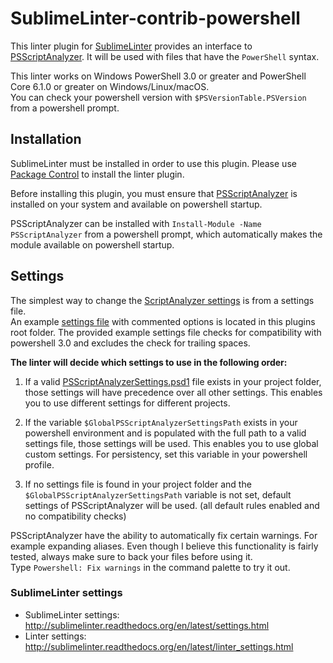 # SublimeLinter-contrib-powershell

This linter plugin for [SublimeLinter](https://github.com/SublimeLinter/SublimeLinter) provides an interface to [PSScriptAnalyzer](https://github.com/PowerShell/PSScriptAnalyzer). It will be used with files that have the `PowerShell` syntax.  

This linter works on Windows PowerShell 3.0 or greater and PowerShell Core 6.1.0 or greater on Windows/Linux/macOS.  
You can check your powershell version with `$PSVersionTable.PSVersion` from a powershell prompt.  

## Installation

SublimeLinter must be installed in order to use this plugin. 
Please use [Package Control](https://packagecontrol.io) to install the linter plugin.

Before installing this plugin, you must ensure that [PSScriptAnalyzer](https://www.powershellgallery.com/packages/PSScriptAnalyzer) is installed on your system and available on powershell startup.  

PSScriptAnalyzer can be installed with `Install-Module -Name PSScriptAnalyzer` from a powershell prompt, which automatically makes the module available on powershell startup.  

## Settings

The simplest way to change the [ScriptAnalyzer settings](https://github.com/PowerShell/PSScriptAnalyzer#settings-support-in-scriptanalyzer) is from a settings file.  
An example [settings file](https://github.com/EdrisT/SublimeLinter-contrib-Powershell/blob/master/PSScriptAnalyzerSettings.psd1) with commented options is located in this plugins root folder. The provided example settings file checks for compatibility with powershell 3.0 and excludes the check for trailing spaces.  

**The linter will decide which settings to use in the following order:**  

1. If a valid [PSScriptAnalyzerSettings.psd1](https://github.com/EdrisT/SublimeLinter-contrib-Powershell/blob/master/PSScriptAnalyzerSettings.psd1) file exists in your project folder, those settings will have precedence over all other settings. This enables you to use different settings for different projects.

2. If the variable `$GlobalPSScriptAnalyzerSettingsPath` exists in your powershell environment and is populated with the full path to a valid settings file, those settings will be used. This enables you to use global custom settings. For persistency, set this variable in your powershell profile.

3. If no settings file is found in your project folder and the `$GlobalPSScriptAnalyzerSettingsPath` variable is not set, default settings of PSScriptAnalyzer will be used. (all default rules enabled and no compatibility checks)  

PSScriptAnalyzer have the ability to automatically fix certain warnings. For example expanding aliases. Even though I believe this functionality is fairly tested, always make sure to back your files before using it.  
Type `Powershell: Fix warnings` in the command palette to try it out.  

### SublimeLinter settings

- SublimeLinter settings: <http://sublimelinter.readthedocs.org/en/latest/settings.html>
- Linter settings: <http://sublimelinter.readthedocs.org/en/latest/linter_settings.html>
